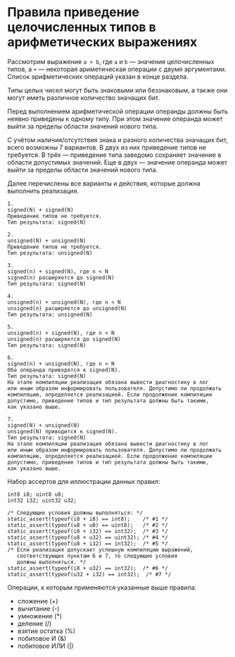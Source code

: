 # Правила приведение целочисленных типов в арифметических выражениях

Рассмотрим выражение `a + b`, где `a` и `b` — значения целочисленных типов, а `+` — некоторая ариметическая операции с двумя аргументами. Список арифметических операций указан в конце раздела.

Типы целых чисел могут быть знаковыми или беззнаковым, а также они могут иметь различное количество значащих бит.

Перед выполнением арифметической операции операнды должны быть неявно приведены к одному типу. При этом значение операнда может выйти за пределы области значений нового типа.

С учётом наличия/отсутствия знака и разного количества значащих бит, всего возможны 7 вариантов. В двух из них приведение типов не требуется. В трёх — приведение типа заведомо сохраняет значение в области допустимых значений. Еще в двух — значение операнда может выйти за пределы области значений нового типа.

Далее перечислены все варианты и действия, которые должна выполнить реализация.

```
1.
signed(N) + signed(N)
Приведение типов не требуется.
Тип результата: signed(N)

2.
unsigned(N) + unsigned(N)
Приведение типов не требуется.
Тип результата: unsigned(N)

3.
signed(n) + signed(N), где n < N
signed(n) расширяется до signed(N)
Тип результата: signed(N)

4.
unsigned(n) + unsigned(N), где n < N
unsigned(n) расширяется до unsigned(N)
Тип результата: unsigned(N)

5.
unsigned(n) + signed(N), где n < N
unsigned(n) расширяется до signed(N)
Тип результата: signed(N)

6.
signed(n) + unsigned(N), где n < N
Оба операнда приводятся к signed(N).
Тип результата: signed(N)
На этапе компиляции реализация обязана вывести диагностику в лог
или иным образом информировать пользователя. Допустимо ли продолжать
компиляцию, определяется реализацией. Если продолжение компиляции
допустимо, приведение типов и тип результата должны быть такими,
как указано выше.

7.
signed(N) + unsigned(N)
unsigned(N) приводится к signed(N).
Тип результата: signed(N)
На этапе компиляции реализация обязана вывести диагностику в лог
или иным образом информировать пользователя. Допустимо ли продолжать
компиляцию, определяется реализацией. Если продолжение компиляции
допустимо, приведение типов и тип результата должны быть такими,
как указано выше.
```

Набор ассертов для иллюстрации данных правил:

```
int8 i8; uint8 u8;
int32 i32; uint32 u32;

/* Следующие условия должны выполняться: */
static_assert(typeof(i8 + i8) == int8);    /* #1 */
static_assert(typeof(u8 + u8) == uint8);   /* #2 */
static_assert(typeof(i8 + i32) == int32);  /* #3 */
static_assert(typeof(u8 + u32) == uint32); /* #4 */
static_assert(typeof(u8 + i32) == int32);  /* #5 */
/* Если реализация допускает успешную компиляцию выражений,
   соответствующих пунктам 6 и 7, то следующие условия
   должны выполняться. */
static_assert(typeof(i8 + u32) == int32);  /* #6 */
static_assert(typeof(u32 + i32) == int32);  /* #7 */
```

Операции, к которым применяются указанные выше правила:

* сложение (+)
* вычитание (-)
* умножение (*)
* деление (/)
* взятие остатка (%)
* побитовое И (&)
* побитовое ИЛИ (|)
